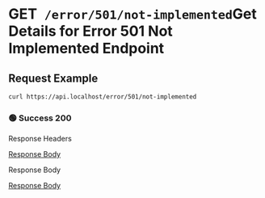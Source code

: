 # <span class="title-url"><span class="method-get">GET</span>` /error/501/not-implemented`</span><span class="title-human">Get Details for Error 501 Not Implemented Endpoint</span>

## Request Example

```bash
curl https://api.localhost/error/501/not-implemented
```

<!-- tabs:start -->

### **🟢 Success 200**

<div class="code-title auto-refresh">Response Headers</div>

[Response Body](./get-501-not-implemented/200-response-header.txt ':include :type=code')

<div class="code-title auto-refresh">Response Body</div>

[Response Body](./get-501-not-implemented/200-response-body.txt ':include :type=code')

<!-- tabs:end -->
